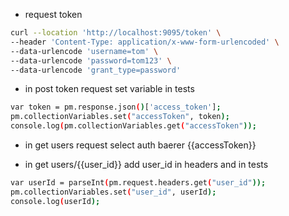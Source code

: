 - request token 
```sh
curl --location 'http://localhost:9095/token' \
--header 'Content-Type: application/x-www-form-urlencoded' \
--data-urlencode 'username=tom' \
--data-urlencode 'password=tom123' \
--data-urlencode 'grant_type=password'
```

- in post token request set variable in tests 
```sh
var token = pm.response.json()['access_token'];
pm.collectionVariables.set("accessToken", token);
console.log(pm.collectionVariables.get("accessToken"));
```

- in get users request select auth baerer {{accessToken}}

- in get users/{{user_id}} add user_id in headers and in tests
```sh
var userId = parseInt(pm.request.headers.get("user_id"));
pm.collectionVariables.set("user_id", userId);
console.log(userId);
```